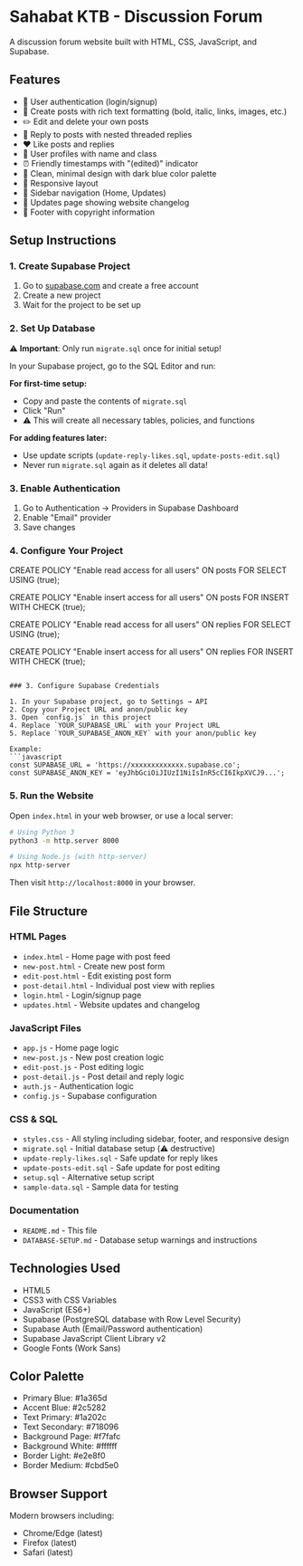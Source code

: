 # Sahabat KTB - Discussion Forum

A discussion forum website built with HTML, CSS, JavaScript, and Supabase.

## Features

- 🔐 User authentication (login/signup)
- 📝 Create posts with rich text formatting (bold, italic, links, images, etc.)
- ✏️ Edit and delete your own posts
- 💬 Reply to posts with nested threaded replies
- ❤️ Like posts and replies
- 👤 User profiles with name and class
- ⏰ Friendly timestamps with "(edited)" indicator
- 🎨 Clean, minimal design with dark blue color palette
- 📱 Responsive layout
- 🧭 Sidebar navigation (Home, Updates)
- 📰 Updates page showing website changelog
- 🦶 Footer with copyright information

## Setup Instructions

### 1. Create Supabase Project

1. Go to [supabase.com](https://supabase.com) and create a free account
2. Create a new project
3. Wait for the project to be set up

### 2. Set Up Database

⚠️ **Important**: Only run `migrate.sql` once for initial setup!

In your Supabase project, go to the SQL Editor and run:

**For first-time setup:**
- Copy and paste the contents of `migrate.sql`
- Click "Run"
- ⚠️ This will create all necessary tables, policies, and functions

**For adding features later:**
- Use update scripts (`update-reply-likes.sql`, `update-posts-edit.sql`)
- Never run `migrate.sql` again as it deletes all data!

### 3. Enable Authentication

1. Go to Authentication → Providers in Supabase Dashboard
2. Enable "Email" provider
3. Save changes

### 4. Configure Your Project
CREATE POLICY "Enable read access for all users" ON posts
    FOR SELECT USING (true);

CREATE POLICY "Enable insert access for all users" ON posts
    FOR INSERT WITH CHECK (true);

CREATE POLICY "Enable read access for all users" ON replies
    FOR SELECT USING (true);

CREATE POLICY "Enable insert access for all users" ON replies
    FOR INSERT WITH CHECK (true);
```

### 3. Configure Supabase Credentials

1. In your Supabase project, go to Settings → API
2. Copy your Project URL and anon/public key
3. Open `config.js` in this project
4. Replace `YOUR_SUPABASE_URL` with your Project URL
5. Replace `YOUR_SUPABASE_ANON_KEY` with your anon/public key

Example:
```javascript
const SUPABASE_URL = 'https://xxxxxxxxxxxxx.supabase.co';
const SUPABASE_ANON_KEY = 'eyJhbGciOiJIUzI1NiIsInR5cCI6IkpXVCJ9...';
```

### 5. Run the Website

Open `index.html` in your web browser, or use a local server:

```bash
# Using Python 3
python3 -m http.server 8000

# Using Node.js (with http-server)
npx http-server
```

Then visit `http://localhost:8000` in your browser.

## File Structure

### HTML Pages
- `index.html` - Home page with post feed
- `new-post.html` - Create new post form
- `edit-post.html` - Edit existing post form
- `post-detail.html` - Individual post view with replies
- `login.html` - Login/signup page
- `updates.html` - Website updates and changelog

### JavaScript Files
- `app.js` - Home page logic
- `new-post.js` - New post creation logic
- `edit-post.js` - Post editing logic
- `post-detail.js` - Post detail and reply logic
- `auth.js` - Authentication logic
- `config.js` - Supabase configuration

### CSS & SQL
- `styles.css` - All styling including sidebar, footer, and responsive design
- `migrate.sql` - Initial database setup (⚠️ destructive)
- `update-reply-likes.sql` - Safe update for reply likes
- `update-posts-edit.sql` - Safe update for post editing
- `setup.sql` - Alternative setup script
- `sample-data.sql` - Sample data for testing

### Documentation
- `README.md` - This file
- `DATABASE-SETUP.md` - Database setup warnings and instructions

## Technologies Used

- HTML5
- CSS3 with CSS Variables
- JavaScript (ES6+)
- Supabase (PostgreSQL database with Row Level Security)
- Supabase Auth (Email/Password authentication)
- Supabase JavaScript Client Library v2
- Google Fonts (Work Sans)

## Color Palette

- Primary Blue: #1a365d
- Accent Blue: #2c5282
- Text Primary: #1a202c
- Text Secondary: #718096
- Background Page: #f7fafc
- Background White: #ffffff
- Border Light: #e2e8f0
- Border Medium: #cbd5e0

## Browser Support

Modern browsers including:
- Chrome/Edge (latest)
- Firefox (latest)
- Safari (latest)
